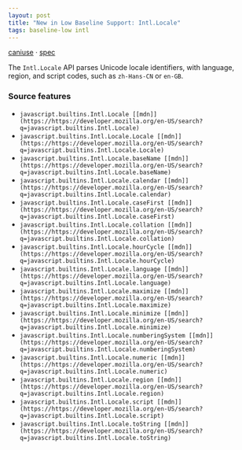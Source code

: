 ```yaml
---
layout: post
title: "New in Low Baseline Support: Intl.Locale"
tags: baseline-low intl
---
```


[caniuse](https://caniuse.com/?search=intl-locale) · [spec](https://tc39.es/ecma402/#locale-objects)

The `Intl.Locale` API parses Unicode locale identifiers, with language, region, and script codes, such as `zh-Hans-CN` or `en-GB`.

### Source features

- ``javascript.builtins.Intl.Locale [[mdn]](https://https://developer.mozilla.org/en-US/search?q=javascript.builtins.Intl.Locale)``
- ``javascript.builtins.Intl.Locale.Locale [[mdn]](https://https://developer.mozilla.org/en-US/search?q=javascript.builtins.Intl.Locale.Locale)``
- ``javascript.builtins.Intl.Locale.baseName [[mdn]](https://https://developer.mozilla.org/en-US/search?q=javascript.builtins.Intl.Locale.baseName)``
- ``javascript.builtins.Intl.Locale.calendar [[mdn]](https://https://developer.mozilla.org/en-US/search?q=javascript.builtins.Intl.Locale.calendar)``
- ``javascript.builtins.Intl.Locale.caseFirst [[mdn]](https://https://developer.mozilla.org/en-US/search?q=javascript.builtins.Intl.Locale.caseFirst)``
- ``javascript.builtins.Intl.Locale.collation [[mdn]](https://https://developer.mozilla.org/en-US/search?q=javascript.builtins.Intl.Locale.collation)``
- ``javascript.builtins.Intl.Locale.hourCycle [[mdn]](https://https://developer.mozilla.org/en-US/search?q=javascript.builtins.Intl.Locale.hourCycle)``
- ``javascript.builtins.Intl.Locale.language [[mdn]](https://https://developer.mozilla.org/en-US/search?q=javascript.builtins.Intl.Locale.language)``
- ``javascript.builtins.Intl.Locale.maximize [[mdn]](https://https://developer.mozilla.org/en-US/search?q=javascript.builtins.Intl.Locale.maximize)``
- ``javascript.builtins.Intl.Locale.minimize [[mdn]](https://https://developer.mozilla.org/en-US/search?q=javascript.builtins.Intl.Locale.minimize)``
- ``javascript.builtins.Intl.Locale.numberingSystem [[mdn]](https://https://developer.mozilla.org/en-US/search?q=javascript.builtins.Intl.Locale.numberingSystem)``
- ``javascript.builtins.Intl.Locale.numeric [[mdn]](https://https://developer.mozilla.org/en-US/search?q=javascript.builtins.Intl.Locale.numeric)``
- ``javascript.builtins.Intl.Locale.region [[mdn]](https://https://developer.mozilla.org/en-US/search?q=javascript.builtins.Intl.Locale.region)``
- ``javascript.builtins.Intl.Locale.script [[mdn]](https://https://developer.mozilla.org/en-US/search?q=javascript.builtins.Intl.Locale.script)``
- ``javascript.builtins.Intl.Locale.toString [[mdn]](https://https://developer.mozilla.org/en-US/search?q=javascript.builtins.Intl.Locale.toString)``
